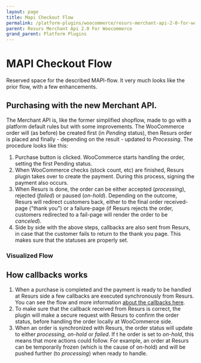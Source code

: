 ```yaml
---
layout: page
title: Mapi Checkout Flow
permalink: /platform-plugins/woocommerce/resurs-merchant-api-2-0-for-woocommerce/mapi-checkout-flow/
parent: Resurs Merchant Api 2.0 For Woocommerce
grand_parent: Platform Plugins
---
```




# MAPI Checkout Flow 
Reserved space for the described MAPI-flow. It very much looks like the
prior flow, with a few enhancements.

## Purchasing with the new Merchant API.
The Merchant API is, like the former simplified shopflow, made to go
with a platform default rules but with some improvements. The
WooCommerce order will (as before) be created first (in *Pending*
status), then Resurs order is placed and finally - depending on the
result - updated to *Processing*. The procedure looks like this:

1.  Purchase button is clicked. WooCommerce starts handling the order,
    setting the first Pending status.
2.  When WooCommerce checks (stock count, etc) are finished, Resurs
    plugin takes over to create the payment. During this process,
    signing the payment also occurs.
3.  When Resurs is done, the order can be either accepted
    (*processing*), rejected (*failed*) or paused (*on-hold*). Depending
    on the outcome, Resurs will redirect customers back, either to the
    final order received-page ("thank you") or a failure-page (if Resurs
    rejects the order, customers redirected to a fail-page will render
    the order to be *canceled*).
4.  Side by side with the above steps, callbacks are also sent from
    Resurs, in case that the customer fails to return to the thank you
    page. This makes sure that the statuses are properly set.
### Visualized Flow

## How callbacks works
1.  When a purchase is completed and the payment is ready to be handled
    at Resurs side a few callbacks are executed synchronously from
    Resurs. You can see the flow and more information [about the
    callbacks
    here](https://merchant-api.integration.resurs.com/docs/v2/merchant_payments_v2/options#callbacks).
2.  To make sure that the callback received from Resurs is correct, the
    plugin will make a secure request with Resurs to confirm the order
    status, before handling the order locally at WooCommerce side.
3.  When an order is synchronized with Resurs, the order status will
    update to either *processing, on-hold* or *failed*. If t he order is
    set to *on-hold*, this means that more actions could follow. For
    example, an order at Resurs can be temporarily frozen (which is the
    cause of on-hold) and will be pushed further (to *processing*) when
    ready to handle.
